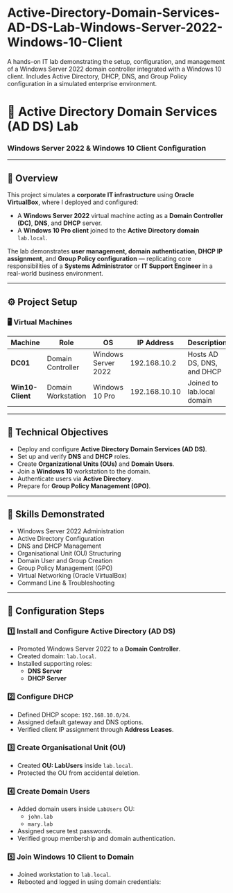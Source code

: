 # Active-Directory-Domain-Services-AD-DS-Lab-Windows-Server-2022-Windows-10-Client
A hands-on IT lab demonstrating the setup, configuration, and management of a Windows Server 2022 domain controller integrated with a Windows 10 client. Includes Active Directory, DHCP, DNS, and Group Policy configuration in a simulated enterprise environment.


# 🧩 Active Directory Domain Services (AD DS) Lab  
### Windows Server 2022 & Windows 10 Client Configuration

---

## 📘 Overview
This project simulates a **corporate IT infrastructure** using **Oracle VirtualBox**, where I deployed and configured:
- A **Windows Server 2022** virtual machine acting as a **Domain Controller (DC)**, **DNS**, and **DHCP** server.
- A **Windows 10 Pro client** joined to the **Active Directory domain** `lab.local`.

The lab demonstrates **user management, domain authentication, DHCP IP assignment**, and **Group Policy configuration** — replicating core responsibilities of a **Systems Administrator** or **IT Support Engineer** in a real-world business environment.

---

## ⚙️ Project Setup

### 🖥️ Virtual Machines
| Machine | Role | OS | IP Address | Description |
|----------|------|----|-------------|--------------|
| **DC01** | Domain Controller | Windows Server 2022 | 192.168.10.2 | Hosts AD DS, DNS, and DHCP |
| **Win10-Client** | Domain Workstation | Windows 10 Pro | 192.168.10.10 | Joined to lab.local domain |

---

## 🧠 Technical Objectives
- Deploy and configure **Active Directory Domain Services (AD DS)**.
- Set up and verify **DNS** and **DHCP** roles.
- Create **Organizational Units (OUs)** and **Domain Users**.
- Join a **Windows 10** workstation to the domain.
- Authenticate users via **Active Directory**.
- Prepare for **Group Policy Management (GPO)**.

---

## 🧰 Skills Demonstrated
- Windows Server 2022 Administration  
- Active Directory Configuration  
- DNS and DHCP Management  
- Organisational Unit (OU) Structuring  
- Domain User and Group Creation  
- Group Policy Management (GPO)  
- Virtual Networking (Oracle VirtualBox)  
- Command Line & Troubleshooting  

---

## 🧩 Configuration Steps

### 1️⃣ Install and Configure Active Directory (AD DS)
- Promoted Windows Server 2022 to a **Domain Controller**.
- Created domain: `lab.local`.
- Installed supporting roles:
  - **DNS Server**
  - **DHCP Server**

### 2️⃣ Configure DHCP
- Defined DHCP scope: `192.168.10.0/24`.
- Assigned default gateway and DNS options.
- Verified client IP assignment through **Address Leases**.

### 3️⃣ Create Organisational Unit (OU)
- Created **OU: LabUsers** inside `lab.local`.
- Protected the OU from accidental deletion.

### 4️⃣ Create Domain Users
- Added domain users inside `LabUsers` OU:
  - `john.lab`
  - `mary.lab`
- Assigned secure test passwords.
- Verified group membership and domain authentication.

### 5️⃣ Join Windows 10 Client to Domain
- Joined workstation to `lab.local`.
- Rebooted and logged in using domain credentials:
